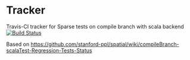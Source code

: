 # Tracker
Travis-CI tracker for Sparse tests on compile branch with scala backend
[![Build Status](https://travis-ci.org/mattfel1/Tracker.svg?branch=ClassSparse-Branchcompile-Backendscala-Tracker)](https://travis-ci.org/mattfel1/Tracker)

Based on https://github.com/stanford-ppl/spatial/wiki/compileBranch-scalaTest-Regression-Tests-Status

